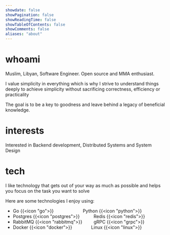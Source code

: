 ```yaml
---
showdate: false
showPagination: false
showReadingTime: false
showTableOfContents: false
showComments: false
aliases: "about"
---
```


# whoami

Muslim, Libyan, Software Engineer. Open source and MMA enthusiast.

I value simplicity in everything which is why I strive to understand things deeply to achieve simplicity without sacrificing correctness, efficiency or practicality

The goal is to be a key to goodness and leave behind a legacy of beneficial knowledge.

# interests

Interested in Backend development, Distributed Systems and System Design

# tech

I like technology that gets out of your way as much as possible and helps you focus on the task you want to solve


Here are some technologies I enjoy using:
- Go {{<icon "go">}}  &nbsp; &nbsp; &nbsp; &nbsp; &nbsp; &nbsp; &nbsp; &nbsp; &nbsp; &nbsp; &nbsp; Python {{<icon "python">}}
- Postgres {{<icon "postgres">}}  &nbsp; &nbsp; &nbsp; &nbsp; &nbsp; Redis {{<icon "redis">}}
- RabbitMQ {{<icon "rabbitmq">}}  &nbsp; &nbsp; &nbsp; &nbsp;  gRPC {{<icon "grpc">}}
- Docker {{<icon "docker">}}  &nbsp; &nbsp; &nbsp; &nbsp; &nbsp; &nbsp; &nbsp; Linux {{<icon "linux">}}
